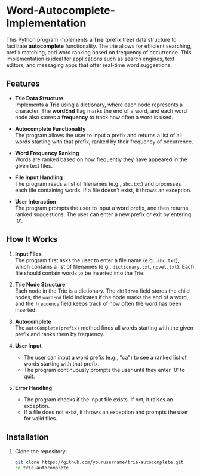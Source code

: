 # Word-Autocomplete-Implementation

This Python program implements a **Trie** (prefix tree) data structure to facilitate **autocomplete** functionality. The trie allows for efficient searching, prefix matching, and word ranking based on frequency of occurrence. This implementation is ideal for applications such as search engines, text editors, and messaging apps that offer real-time word suggestions.

## Features

- **Trie Data Structure**  
  Implements a **Trie** using a dictionary, where each node represents a character. The **wordEnd** flag marks the end of a word, and each word node also stores a **frequency** to track how often a word is used.

- **Autocomplete Functionality**  
  The program allows the user to input a prefix and returns a list of all words starting with that prefix, ranked by their frequency of occurrence.

- **Word Frequency Ranking**  
  Words are ranked based on how frequently they have appeared in the given text files.

- **File Input Handling**  
  The program reads a list of filenames (e.g., `abc.txt`) and processes each file containing words. If a file doesn't exist, it throws an exception.

- **User Interaction**  
  The program prompts the user to input a word prefix, and then returns ranked suggestions. The user can enter a new prefix or exit by entering '0'.

## How It Works

1. **Input Files**  
   The program first asks the user to enter a file name (e.g., `abc.txt`), which contains a list of filenames (e.g., `dictionary.txt`, `novel.txt`). Each file should contain words to be inserted into the Trie.

2. **Trie Node Structure**  
   Each node in the Trie is a dictionary. The `children` field stores the child nodes, the `wordEnd` field indicates if the node marks the end of a word, and the `frequency` field keeps track of how often the word has been inserted.

3. **Autocomplete**  
   The `autoComplete(prefix)` method finds all words starting with the given prefix and ranks them by frequency.

4. **User Input**  
   - The user can input a word prefix (e.g., "ca") to see a ranked list of words starting with that prefix.
   - The program continuously prompts the user until they enter '0' to quit.

5. **Error Handling**  
   - The program checks if the input file exists. If not, it raises an exception.
   - If a file does not exist, it throws an exception and prompts the user for valid files.


## Installation

1. Clone the repository:
   ```bash
   git clone https://github.com/yourusername/trie-autocomplete.git
   cd trie-autocomplete

